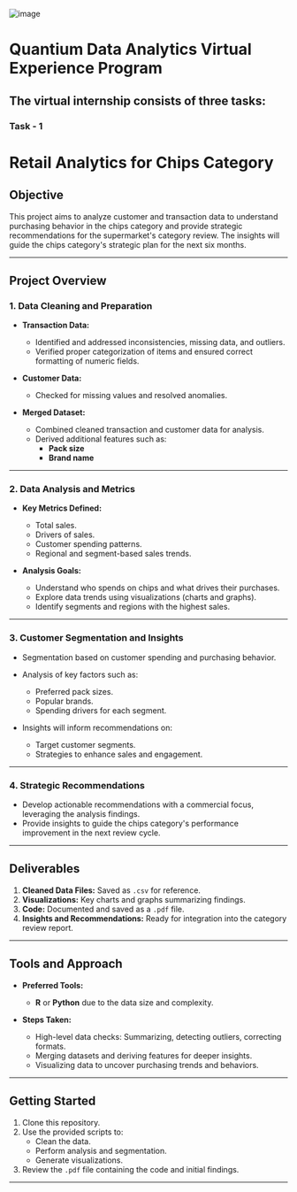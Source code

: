 ![image](https://github.com/user-attachments/assets/d14934a7-ef35-47d3-a0ed-cc389cb7997a)

# Quantium Data Analytics Virtual Experience Program

## The virtual internship consists of three tasks:
### Task - 1
# **Retail Analytics for Chips Category**

## **Objective**
This project aims to analyze customer and transaction data to understand purchasing behavior in the chips category and provide strategic recommendations for the supermarket's category review. The insights will guide the chips category's strategic plan for the next six months.

---

## **Project Overview**

### **1. Data Cleaning and Preparation**
- **Transaction Data:**  
  - Identified and addressed inconsistencies, missing data, and outliers.
  - Verified proper categorization of items and ensured correct formatting of numeric fields.

- **Customer Data:**  
  - Checked for missing values and resolved anomalies.

- **Merged Dataset:**  
  - Combined cleaned transaction and customer data for analysis.
  - Derived additional features such as:
    - **Pack size**
    - **Brand name**

---

### **2. Data Analysis and Metrics**
- **Key Metrics Defined:**
  - Total sales.
  - Drivers of sales.
  - Customer spending patterns.
  - Regional and segment-based sales trends.

- **Analysis Goals:**
  - Understand who spends on chips and what drives their purchases.
  - Explore data trends using visualizations (charts and graphs).
  - Identify segments and regions with the highest sales.

---

### **3. Customer Segmentation and Insights**
- Segmentation based on customer spending and purchasing behavior.
- Analysis of key factors such as:
  - Preferred pack sizes.
  - Popular brands.
  - Spending drivers for each segment.

- Insights will inform recommendations on:
  - Target customer segments.
  - Strategies to enhance sales and engagement.

---

### **4. Strategic Recommendations**
- Develop actionable recommendations with a commercial focus, leveraging the analysis findings.
- Provide insights to guide the chips category's performance improvement in the next review cycle.

---

## **Deliverables**
1. **Cleaned Data Files:** Saved as `.csv` for reference.
2. **Visualizations:** Key charts and graphs summarizing findings.
3. **Code:** Documented and saved as a `.pdf` file.
4. **Insights and Recommendations:** Ready for integration into the category review report.

---

## **Tools and Approach**
- **Preferred Tools:**  
  - **R** or **Python** due to the data size and complexity.
  
- **Steps Taken:**
  - High-level data checks: Summarizing, detecting outliers, correcting formats.
  - Merging datasets and deriving features for deeper insights.
  - Visualizing data to uncover purchasing trends and behaviors.

---

## **Getting Started**
1. Clone this repository.
2. Use the provided scripts to:
   - Clean the data.
   - Perform analysis and segmentation.
   - Generate visualizations.
3. Review the `.pdf` file containing the code and initial findings.

---


